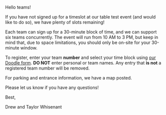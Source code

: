 Hello teams! 

If you have not signed up for a timeslot at our table test event (and would like to do so), we have plenty of slots remaining! 

Each team can sign up for a 30-minute block of time, and we can support six teams concurrently. The event will run from 10 AM to 3 PM, but keep in mind that, due to space limitations, you should only be on-site for your 30-minute window.

To register, enter your team **number** and select your time block using [our Doodle form](). **DO NOT** enter personal or team names. Any entry that **is not** a registered team number will be removed. 

For parking and entrance information, we have a map posted.

Please let us know if you have any questions!

Best,

Drew and Taylor Whisenant